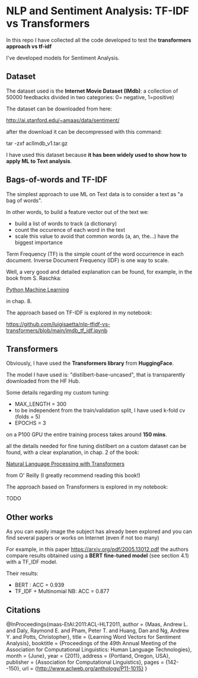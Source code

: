 # NLP and Sentiment Analysis: TF-IDF vs Transformers
In this repo I have collected all the code developed to test the **transformers approach vs tf-idf**

I've developed models for Sentiment Analysis. 

## Dataset
The dataset used is the **Internet Movie Dataset (IMdb)**:
a collection of 50000 feedbacks divided in two categories: 0= negative, 1=positive)

The dataset can be downloaded from here: 

http://ai.stanford.edu/~amaas/data/sentiment/

after the download it can be decompressed with this command:

tar -zxf aclImdb_v1.tar.gz

I have used this dataset because **it has been widely used to show how to apply ML to Text analysis**.

## Bags-of-words and TF-IDF
The simplest approach to use ML on Text data is to consider a text as "a bag of words".

In other words, to build a feature vector out of the text we:
* build a list of words to track (a dictionary)
* count the occurence of each word in the text
* scale this value to avoid that common words (a, an, the...) have the biggest importance

Term Frequency (TF) is the simple count of the word occurrence in each document. Inverse Document Frequency (IDF) is one way to scale.

Well, a very good and detailed explanation can be found, for example, in the book from S. Raschka:

[Python Machine Learning](https://www.amazon.it/Python-Machine-Learning-scikit-learn-TensorFlow/dp/1789955750/ref=sr_1_1?__mk_it_IT=%C3%85M%C3%85%C5%BD%C3%95%C3%91&crid=1VB5VPMTQ9D5&keywords=Python+Machine+Learning&qid=1651399178&sprefix=python+machine+learning%2Caps%2C87&sr=8-1)

in chap. 8.

The approach based on TF-IDF is explored in my notebook:

https://github.com/luigisaetta/nlp-tfidf-vs-transformers/blob/main/imdb_tf_idf.ipynb

## Transformers
Obviously, I have used the **Transformers library** from **HuggingFace**.

The model I have used is: "distilbert-base-uncased", that is transparently downloaded from the HF Hub.

Some details regarding my custom tuning:
* MAX_LENGTH = 300
* to be independent from the train/validation split, I have used k-fold cv (folds = 5)
* EPOCHS = 3

on a P100 GPU the entire training process takes around **150 mins**.

all the details needed for fine tuning distilbert on a custom dataset can be found, with a clear explanation, in chap. 2 of the book:

[Natural Language Processing with Transformers](https://www.amazon.it/Natural-Language-Processing-Transformers-Applications/dp/1098103246/ref=tmm_pap_swatch_0?_encoding=UTF8&qid=1651396765&sr=8-2)

from O' Reilly (I greatly recommend reading this book!)

The approach based on Transformers is explored in my notebook:

TODO

## Other works
As you can easily image the subject has already been explored and you can find several papers or works on Internet (even if not too many)

For example, in this paper https://arxiv.org/pdf/2005.13012.pdf the authors compare results obtained using a **BERT fine-tuned model** (see section 4.1) with a TF_IDF model.

Their results:
* BERT : ACC = 0.939
* TF_IDF + Multinomial NB: ACC = 0.877

## Citations
@InProceedings{maas-EtAl:2011:ACL-HLT2011,
  author    = {Maas, Andrew L.  and  Daly, Raymond E.  and  Pham, Peter T.  and  Huang, Dan  and  Ng, Andrew Y.  and  Potts, Christopher},
  title     = {Learning Word Vectors for Sentiment Analysis},
  booktitle = {Proceedings of the 49th Annual Meeting of the Association for Computational Linguistics: Human Language Technologies},
  month     = {June},
  year      = {2011},
  address   = {Portland, Oregon, USA},
  publisher = {Association for Computational Linguistics},
  pages     = {142--150},
  url       = {http://www.aclweb.org/anthology/P11-1015}
}

